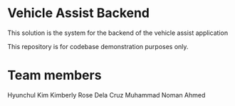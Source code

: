 # Vehicle Assist Backend
This solution is the system for the backend of the vehicle assist application

This repository is for codebase demonstration purposes only.

# Team members
Hyunchul Kim
Kimberly Rose Dela Cruz
Muhammad Noman Ahmed
